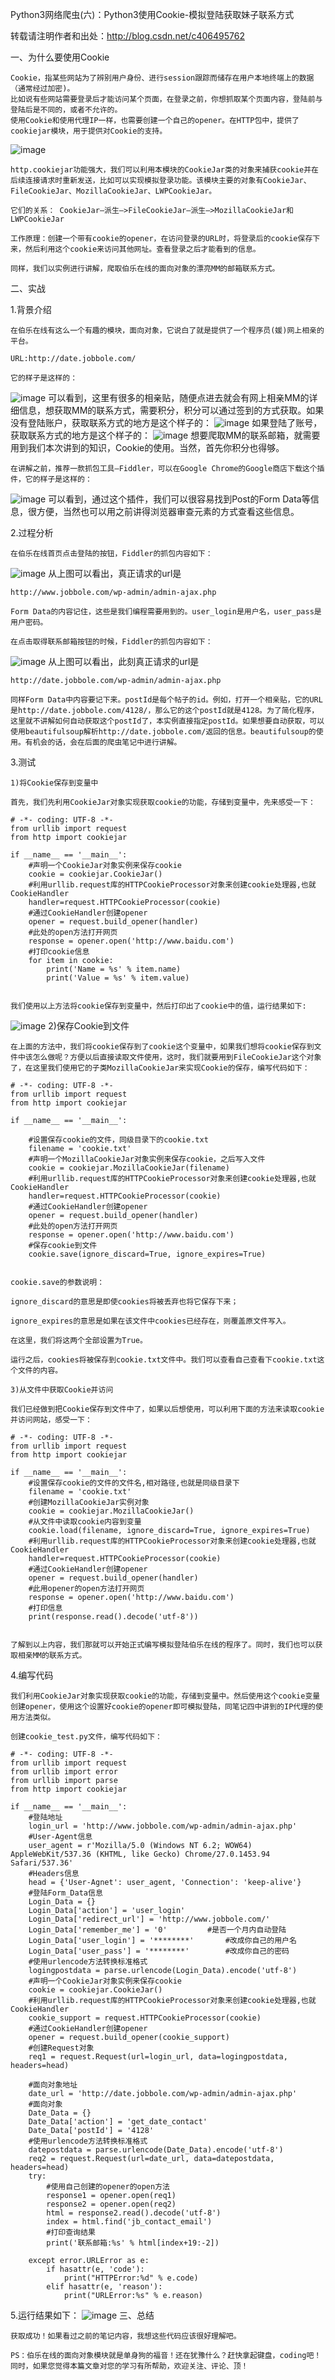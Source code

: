  Python3网络爬虫(六)：Python3使用Cookie-模拟登陆获取妹子联系方式


转载请注明作者和出处：http://blog.csdn.net/c406495762


一、为什么要使用Cookie

    Cookie，指某些网站为了辨别用户身份、进行session跟踪而储存在用户本地终端上的数据（通常经过加密)。
    比如说有些网站需要登录后才能访问某个页面，在登录之前，你想抓取某个页面内容，登陆前与登陆后是不同的，或者不允许的。
    使用Cookie和使用代理IP一样，也需要创建一个自己的opener。在HTTP包中，提供了cookiejar模块，用于提供对Cookie的支持。
![image](https://github.com/winter-bear/python-study/blob/master/Python3%E7%BD%91%E7%BB%9C%E7%88%AC%E8%99%AB%E5%85%A5%E9%97%A8(Jack%20Cui)/screenshot/6-1.png)

    http.cookiejar功能强大，我们可以利用本模块的CookieJar类的对象来捕获cookie并在后续连接请求时重新发送，比如可以实现模拟登录功能。该模块主要的对象有CookieJar、FileCookieJar、MozillaCookieJar、LWPCookieJar。

    它们的关系： CookieJar–派生–>FileCookieJar–派生–>MozillaCookieJar和LWPCookieJar

    工作原理：创建一个带有cookie的opener，在访问登录的URL时，将登录后的cookie保存下来，然后利用这个cookie来访问其他网址。查看登录之后才能看到的信息。

    同样，我们以实例进行讲解，爬取伯乐在线的面向对象的漂亮MM的邮箱联系方式。

二、实战

1.背景介绍

    在伯乐在线有这么一个有趣的模块，面向对象，它说白了就是提供了一个程序员(媛)网上相亲的平台。

    URL:http://date.jobbole.com/

    它的样子是这样的：
![image](https://github.com/winter-bear/python-study/blob/master/Python3%E7%BD%91%E7%BB%9C%E7%88%AC%E8%99%AB%E5%85%A5%E9%97%A8(Jack%20Cui)/screenshot/6-2.png)
    可以看到，这里有很多的相亲贴，随便点进去就会有网上相亲MM的详细信息，想获取MM的联系方式，需要积分，积分可以通过签到的方式获取。如果没有登陆账户，获取联系方式的地方是这个样子的：
![image](https://github.com/winter-bear/python-study/blob/master/Python3%E7%BD%91%E7%BB%9C%E7%88%AC%E8%99%AB%E5%85%A5%E9%97%A8(Jack%20Cui)/screenshot/6-3.png)
    如果登陆了账号，获取联系方式的地方是这个样子的：
![image](https://github.com/winter-bear/python-study/blob/master/Python3%E7%BD%91%E7%BB%9C%E7%88%AC%E8%99%AB%E5%85%A5%E9%97%A8(Jack%20Cui)/screenshot/6-4.png)
    想要爬取MM的联系邮箱，就需要用到我们本次讲到的知识，Cookie的使用。当然，首先你积分也得够。

    在讲解之前，推荐一款抓包工具–Fiddler，可以在Google Chrome的Google商店下载这个插件，它的样子是这样的：
![image](https://github.com/winter-bear/python-study/blob/master/Python3%E7%BD%91%E7%BB%9C%E7%88%AC%E8%99%AB%E5%85%A5%E9%97%A8(Jack%20Cui)/screenshot/6-5.png)
    可以看到，通过这个插件，我们可以很容易找到Post的Form Data等信息，很方便，当然也可以用之前讲得浏览器审查元素的方式查看这些信息。

2.过程分析

    在伯乐在线首页点击登陆的按钮，Fiddler的抓包内容如下：
![image](https://github.com/winter-bear/python-study/blob/master/Python3%E7%BD%91%E7%BB%9C%E7%88%AC%E8%99%AB%E5%85%A5%E9%97%A8(Jack%20Cui)/screenshot/6-6.png)
    从上图可以看出，真正请求的url是

    http://www.jobbole.com/wp-admin/admin-ajax.php

    Form Data的内容记住，这些是我们编程需要用到的。user_login是用户名，user_pass是用户密码。

    在点击取得联系邮箱按钮的时候，Fiddler的抓包内容如下：
![image](https://github.com/winter-bear/python-study/blob/master/Python3%E7%BD%91%E7%BB%9C%E7%88%AC%E8%99%AB%E5%85%A5%E9%97%A8(Jack%20Cui)/screenshot/6-7.png)
    从上图可以看出，此刻真正请求的url是

    http://date.jobbole.com/wp-admin/admin-ajax.php

    同样Form Data中内容要记下来。postId是每个帖子的id。例如，打开一个相亲贴，它的URL是http://date.jobbole.com/4128/，那么它的这个postId就是4128。为了简化程序，这里就不讲解如何自动获取这个postId了，本实例直接指定postId。如果想要自动获取，可以使用beautifulsoup解析http://date.jobbole.com/返回的信息。beautifulsoup的使用。有机会的话，会在后面的爬虫笔记中进行讲解。

3.测试

    1)将Cookie保存到变量中

    首先，我们先利用CookieJar对象实现获取cookie的功能，存储到变量中，先来感受一下：

    # -*- coding: UTF-8 -*-
    from urllib import request
    from http import cookiejar

    if __name__ == '__main__':
        #声明一个CookieJar对象实例来保存cookie
        cookie = cookiejar.CookieJar()
        #利用urllib.request库的HTTPCookieProcessor对象来创建cookie处理器,也就CookieHandler
        handler=request.HTTPCookieProcessor(cookie)
        #通过CookieHandler创建opener
        opener = request.build_opener(handler)
        #此处的open方法打开网页
        response = opener.open('http://www.baidu.com')
        #打印cookie信息
        for item in cookie:
            print('Name = %s' % item.name)
            print('Value = %s' % item.value)


    我们使用以上方法将cookie保存到变量中，然后打印出了cookie中的值，运行结果如下:
![image](https://github.com/winter-bear/python-study/blob/master/Python3%E7%BD%91%E7%BB%9C%E7%88%AC%E8%99%AB%E5%85%A5%E9%97%A8(Jack%20Cui)/screenshot/6-8.png)
    2)保存Cookie到文件

    在上面的方法中，我们将cookie保存到了cookie这个变量中，如果我们想将cookie保存到文件中该怎么做呢？方便以后直接读取文件使用，这时，我们就要用到FileCookieJar这个对象了，在这里我们使用它的子类MozillaCookieJar来实现Cookie的保存，编写代码如下：

    # -*- coding: UTF-8 -*-
    from urllib import request
    from http import cookiejar

    if __name__ == '__main__':

        #设置保存cookie的文件，同级目录下的cookie.txt
        filename = 'cookie.txt'
        #声明一个MozillaCookieJar对象实例来保存cookie，之后写入文件
        cookie = cookiejar.MozillaCookieJar(filename)
        #利用urllib.request库的HTTPCookieProcessor对象来创建cookie处理器,也就CookieHandler
        handler=request.HTTPCookieProcessor(cookie)
        #通过CookieHandler创建opener
        opener = request.build_opener(handler)
        #此处的open方法打开网页
        response = opener.open('http://www.baidu.com')
        #保存cookie到文件
        cookie.save(ignore_discard=True, ignore_expires=True)


    cookie.save的参数说明：

    ignore_discard的意思是即使cookies将被丢弃也将它保存下来；

    ignore_expires的意思是如果在该文件中cookies已经存在，则覆盖原文件写入。

    在这里，我们将这两个全部设置为True。

    运行之后，cookies将被保存到cookie.txt文件中。我们可以查看自己查看下cookie.txt这个文件的内容。

    3)从文件中获取Cookie并访问

    我们已经做到把Cookie保存到文件中了，如果以后想使用，可以利用下面的方法来读取cookie并访问网站，感受一下：

    # -*- coding: UTF-8 -*-
    from urllib import request
    from http import cookiejar

    if __name__ == '__main__':
        #设置保存cookie的文件的文件名,相对路径,也就是同级目录下
        filename = 'cookie.txt'
        #创建MozillaCookieJar实例对象
        cookie = cookiejar.MozillaCookieJar()
        #从文件中读取cookie内容到变量
        cookie.load(filename, ignore_discard=True, ignore_expires=True)
        #利用urllib.request库的HTTPCookieProcessor对象来创建cookie处理器,也就CookieHandler
        handler=request.HTTPCookieProcessor(cookie)
        #通过CookieHandler创建opener
        opener = request.build_opener(handler)
        #此用opener的open方法打开网页
        response = opener.open('http://www.baidu.com')
        #打印信息
        print(response.read().decode('utf-8'))


    了解到以上内容，我们那就可以开始正式编写模拟登陆伯乐在线的程序了。同时，我们也可以获取相亲MM的联系方式。

4.编写代码

    我们利用CookieJar对象实现获取cookie的功能，存储到变量中。然后使用这个cookie变量创建opener，使用这个设置好cookie的opener即可模拟登陆，同笔记四中讲到的IP代理的使用方法类似。

    创建cookie_test.py文件，编写代码如下：

    # -*- coding: UTF-8 -*-
    from urllib import request
    from urllib import error
    from urllib import parse
    from http import cookiejar

    if __name__ == '__main__':
        #登陆地址
        login_url = 'http://www.jobbole.com/wp-admin/admin-ajax.php'    
        #User-Agent信息                   
        user_agent = r'Mozilla/5.0 (Windows NT 6.2; WOW64) AppleWebKit/537.36 (KHTML, like Gecko) Chrome/27.0.1453.94 Safari/537.36'
        #Headers信息
        head = {'User-Agnet': user_agent, 'Connection': 'keep-alive'}
        #登陆Form_Data信息
        Login_Data = {}
        Login_Data['action'] = 'user_login'
        Login_Data['redirect_url'] = 'http://www.jobbole.com/'
        Login_Data['remember_me'] = '0'         #是否一个月内自动登陆
        Login_Data['user_login'] = '********'       #改成你自己的用户名
        Login_Data['user_pass'] = '********'        #改成你自己的密码
        #使用urlencode方法转换标准格式
        logingpostdata = parse.urlencode(Login_Data).encode('utf-8')
        #声明一个CookieJar对象实例来保存cookie
        cookie = cookiejar.CookieJar()
        #利用urllib.request库的HTTPCookieProcessor对象来创建cookie处理器,也就CookieHandler
        cookie_support = request.HTTPCookieProcessor(cookie)
        #通过CookieHandler创建opener
        opener = request.build_opener(cookie_support)
        #创建Request对象
        req1 = request.Request(url=login_url, data=logingpostdata, headers=head)

        #面向对象地址
        date_url = 'http://date.jobbole.com/wp-admin/admin-ajax.php'
        #面向对象
        Date_Data = {}
        Date_Data['action'] = 'get_date_contact'
        Date_Data['postId'] = '4128'
        #使用urlencode方法转换标准格式
        datepostdata = parse.urlencode(Date_Data).encode('utf-8')
        req2 = request.Request(url=date_url, data=datepostdata, headers=head)
        try:
            #使用自己创建的opener的open方法
            response1 = opener.open(req1)
            response2 = opener.open(req2)
            html = response2.read().decode('utf-8')
            index = html.find('jb_contact_email')
            #打印查询结果
            print('联系邮箱:%s' % html[index+19:-2])

        except error.URLError as e:
            if hasattr(e, 'code'):
                print("HTTPError:%d" % e.code)
            elif hasattr(e, 'reason'):
                print("URLError:%s" % e.reason)



5.运行结果如下：
![image](https://github.com/winter-bear/python-study/blob/master/Python3%E7%BD%91%E7%BB%9C%E7%88%AC%E8%99%AB%E5%85%A5%E9%97%A8(Jack%20Cui)/screenshot/6-9.png)
三、总结

    获取成功！如果看过之前的笔记内容，我想这些代码应该很好理解吧。

    PS：伯乐在线的面向对象模块就是单身狗的福音！还在犹豫什么？赶快拿起键盘，coding吧！同时，如果您觉得本篇文章对您的学习有所帮助，欢迎关注、评论、顶！
